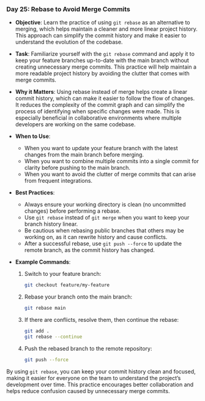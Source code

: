 ### **Day 25: Rebase to Avoid Merge Commits**

- **Objective**: Learn the practice of using `git rebase` as an alternative to merging, which helps maintain a cleaner and more linear project history. This approach can simplify the commit history and make it easier to understand the evolution of the codebase.

- **Task**: Familiarize yourself with the `git rebase` command and apply it to keep your feature branches up-to-date with the main branch without creating unnecessary merge commits. This practice will help maintain a more readable project history by avoiding the clutter that comes with merge commits.

- **Why it Matters**: Using rebase instead of merge helps create a linear commit history, which can make it easier to follow the flow of changes. It reduces the complexity of the commit graph and can simplify the process of identifying when specific changes were made. This is especially beneficial in collaborative environments where multiple developers are working on the same codebase.

- **When to Use**:
  - When you want to update your feature branch with the latest changes from the main branch before merging.
  - When you want to combine multiple commits into a single commit for clarity before pushing to the main branch.
  - When you want to avoid the clutter of merge commits that can arise from frequent integrations.

- **Best Practices**:
  - Always ensure your working directory is clean (no uncommitted changes) before performing a rebase.
  - Use `git rebase` instead of `git merge` when you want to keep your branch history linear.
  - Be cautious when rebasing public branches that others may be working on, as it can rewrite history and cause conflicts.
  - After a successful rebase, use `git push --force` to update the remote branch, as the commit history has changed.

- **Example Commands**:
  1. Switch to your feature branch:
     ```bash
     git checkout feature/my-feature
     ```
  2. Rebase your branch onto the main branch:
     ```bash
     git rebase main
     ```
  3. If there are conflicts, resolve them, then continue the rebase:
     ```bash
     git add .
     git rebase --continue
     ```
  4. Push the rebased branch to the remote repository:
     ```bash
     git push --force
     ```

By using `git rebase`, you can keep your commit history clean and focused, making it easier for everyone on the team to understand the project’s development over time. This practice encourages better collaboration and helps reduce confusion caused by unnecessary merge commits.